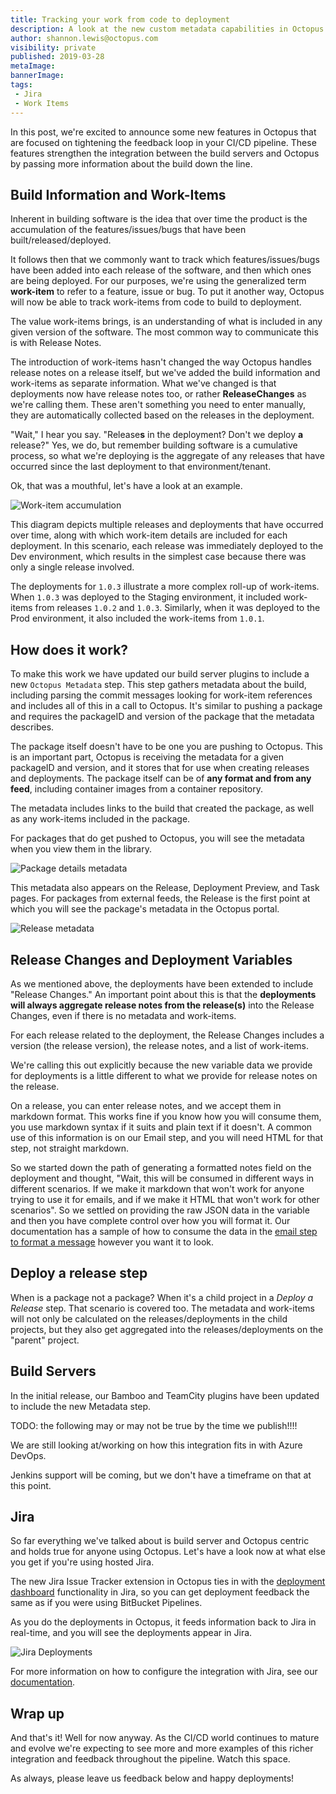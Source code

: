 ```yaml
---
title: Tracking your work from code to deployment
description: A look at the new custom metadata capabilities in Octopus.
author: shannon.lewis@octopus.com
visibility: private
published: 2019-03-28
metaImage:
bannerImage:
tags:
 - Jira
 - Work Items
---
```


In this post, we're excited to announce some new features in Octopus that are focused on tightening the feedback loop in your CI/CD pipeline. These features strengthen the integration between the build servers and Octopus by passing more information about the build down the line.

## Build Information and Work-Items

Inherent in building software is the idea that over time the product is the accumulation of the features/issues/bugs that have been built/released/deployed.

It follows then that we commonly want to track which features/issues/bugs have been added into each release of the software, and then which ones are being deployed. For our purposes, we're using the generalized term **work-item** to refer to a feature, issue or bug. To put it another way, Octopus will now be able to track work-items from code to build to deployment.

The value work-items brings, is an understanding of what is included in any given version of the software. The most common way to communicate this is with Release Notes.

The introduction of work-items hasn't changed the way Octopus handles release notes on a release itself, but we've added the build information and work-items as separate information. What we've changed is that deployments now have release notes too, or rather **ReleaseChanges** as we're calling them. These aren't something you need to enter manually, they are automatically collected based on the releases in the deployment.

"Wait," I hear you say. "Release**s** in the deployment? Don't we deploy **a** release?" Yes, we do, but remember building software is a cumulative process, so what we're deploying is the aggregate of any releases that have occurred since the last deployment to that environment/tenant.

Ok, that was a mouthful, let's have a look at an example.

![Work-item accumulation](accumulation.png)

This diagram depicts multiple releases and deployments that have occurred over time, along with which work-item details are included for each deployment. In this scenario, each release was immediately deployed to the Dev environment, which results in the simplest case because there was only a single release involved.

The deployments for `1.0.3` illustrate a more complex roll-up of work-items. When `1.0.3` was deployed to the Staging environment, it included work-items from releases `1.0.2` and `1.0.3`. Similarly, when it was deployed to the Prod environment, it also included the work-items from `1.0.1`.

## How does it work?

To make this work we have updated our build server plugins to include a new `Octopus Metadata` step. This step gathers metadata about the build, including parsing the commit messages looking for work-item references and includes all of this in a call to Octopus. It's similar to pushing a package and requires the packageID and version of the package that the metadata describes.

The package itself doesn't have to be one you are pushing to Octopus. This is an important part, Octopus is receiving the metadata for a given packageID and version, and it stores that for use when creating releases and deployments. The package itself can be of **any format and from any feed**, including container images from a container repository.

The metadata includes links to the build that created the package, as well as any work-items included in the package.

For packages that do get pushed to Octopus, you will see the metadata when you view them in the library.

![Package details metadata](package-detail.png)

This metadata also appears on the Release, Deployment Preview, and Task pages. For packages from external feeds, the Release is the first point at which you will see the package's metadata in the Octopus portal.

![Release metadata](release-work-items.png)

## Release Changes and Deployment Variables

As we mentioned above, the deployments have been extended to include "Release Changes." An important point about this is that the **deployments will always aggregate release notes from the release(s)** into the Release Changes, even if there is no metadata and work-items.

For each release related to the deployment, the Release Changes includes a version (the release version), the release notes, and a list of work-items.

We're calling this out explicitly because the new variable data we provide for deployments is a little different to what we provide for release notes on the release.

On a release, you can enter release notes, and we accept them in markdown format. This works fine if you know how you will consume them, you use markdown syntax if it suits and plain text if it doesn't. A common use of this information is on our Email step, and you will need HTML for that step, not straight markdown.

So we started down the path of generating a formatted notes field on the deployment and thought, "Wait, this will be consumed in different ways in different scenarios. If we make it markdown that won't work for anyone trying to use it for emails, and if we make it HTML that won't work for other scenarios". So we settled on providing the raw JSON data in the variable and then you have complete control over how you will format it. Our documentation has a sample of how to consume the data in the [email step to format a message](/docs/api-and-integration/metadata/index.md#Deployment-Variables-and-the-Email-Step) however you want it to look.

## Deploy a release step

When is a package not a package? When it's a child project in a _Deploy a Release_ step. That scenario is covered too. The metadata and work-items will not only be calculated on the releases/deployments in the child projects, but they also get aggregated into the releases/deployments on the "parent" project.

## Build Servers

In the initial release, our Bamboo and TeamCity plugins have been updated to include the new Metadata step.

TODO: the following may or may not be true by the time we publish!!!!

We are still looking at/working on how this integration fits in with Azure DevOps.

Jenkins support will be coming, but we don't have a timeframe on that at this point.

## Jira

So far everything we've talked about is build server and Octopus centric and holds true for anyone using Octopus. Let's have a look now at what else you get if you're using hosted Jira.

The new Jira Issue Tracker extension in Octopus ties in with the [deployment dashboard](https://confluence.atlassian.com/bamboo/viewing-bamboo-activity-in-jira-applications-399377384.html) functionality in Jira, so you can get deployment feedback the same as if you were using BitBucket Pipelines.

As you do the deployments in Octopus, it feeds information back to Jira in real-time, and you will see the deployments appear in Jira.

![Jira Deployments](jira-deployment.png)

For more information on how to configure the integration with Jira, see our [documentation](/docs/api-and-integration/metadata/jira.md).

## Wrap up

And that's it! Well for now anyway. As the CI/CD world continues to mature and evolve we're expecting to see more and more examples of this richer integration and feedback throughout the pipeline. Watch this space.

As always, please leave us feedback below and happy deployments!
